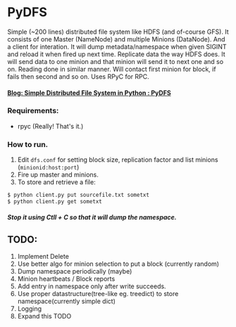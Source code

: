 # PyDFS
Simple (~200 lines) distributed file system like HDFS (and of-course GFS). It consists of one Master (NameNode) and multiple Minions (DataNode). And a client for interation. It will dump metadata/namespace when given SIGINT and reload it when fired up next time. Replicate data  the way HDFS does. It will send data to one minion and that minion will send it to next one and so on. Reading done in similar manner. Will contact first minion for block, if fails then second and so on.  Uses RPyC for RPC.

#### [Blog: Simple Distributed File System in Python : PyDFS](https://superuser.blog/distributed-file-system-python/) 

### Requirements:
  - rpyc (Really! That's it.)
  
### How to run.
  1. Edit `dfs.conf` for setting block size, replication factor and list minions (`minionid:host:port`)
  2. Fire up master and minions.
  3. To store and retrieve a file:
```sh
$ python client.py put sourcefile.txt sometxt
$ python client.py get sometxt
```
##### Stop it using Ctll + C so that it will dump the namespace.

## TODO:
  1. Implement Delete
  2. Use better algo for minion selection to put a block (currently random)
  3. Dump namespace periodically (maybe)
  4. Minion heartbeats / Block reports
  5. Add entry in namespace only after write succeeds.
  6. Use proper datastructure(tree-like eg. treedict) to store
     namespace(currently simple dict)
  7. Logging
  8. Expand this TODO
